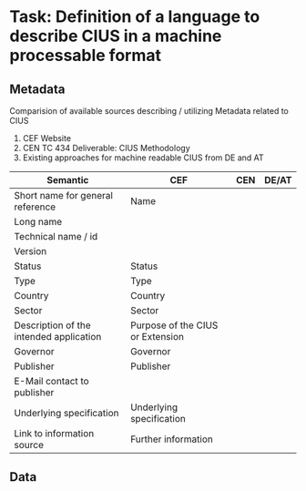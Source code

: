 # Task: Definition of a language to describe CIUS in a machine processable format

## Metadata

Comparision of available sources describing / utilizing Metadata related to CIUS

1. CEF Website
1. CEN TC 434 Deliverable: CIUS Methodology
1. Existing approaches for machine readable CIUS from DE and AT

| Semantic                                | CEF                              | CEN | DE/AT |
| --------------------------------------- | -------------------------------- | --- | ----- |
| Short name for general reference        | Name                             |     |       |
| Long name                               |                                  |     |       |
| Technical name / id                     |                                  |     |       |
| Version                                 |                                  |     |       |
| Status                                  | Status                           |     |       |
| Type                                    | Type                             |     |       |
| Country                                 | Country                          |     |       |
| Sector                                  | Sector                           |     |       |
| Description of the intended application | Purpose of the CIUS or Extension |     |       |
| Governor                                | Governor                         |     |       |
| Publisher                               | Publisher                        |     |       |
| E-Mail contact to publisher             |                                  |     |       |
| Underlying specification                | Underlying specification         |     |       |
| Link to information source              | Further information              |     |       |

## Data
